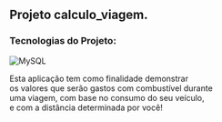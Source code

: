 ## Projeto calculo_viagem.

 ###  Tecnologias do Projeto:
<img align = "center" alt = "MySQL" src = "https://img.shields.io/badge/Python-FFD43B?style=for-the-badge&logo=python&logoColor=darkgreen" />

Esta aplicação tem como finalidade demonstrar<br/> os valores que serão gastos com combustível durante<br/> uma viagem, com base no consumo do seu veículo,<br/> e com a distância determinada por você!
